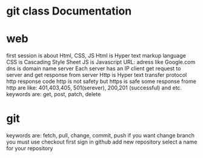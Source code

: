 # git class Documentation
# web
first session is about Html, CSS, JS
Html is Hyper text markup language
CSS is Cascading Style Sheet
JS is Javascript
URL: adress like Google.com
dns is domain name server
Each server has an IP
client get request to server and get response from server
Http is Hyper text transfer protocol
http response code
http is not safety but https is safe
some response frome http are like: 401,403,405, 501(serever), 200,201 (successful) and etc.
keywords are: get, post, patch, delete
# git
keywords are: fetch, pull, change, commit, push
if you want change branch you must use checkout
first sign in github
add new repository
select a name for your repository



